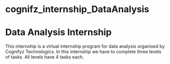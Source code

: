 # cognifz_internship_DataAnalysis
# Data Analysis Internship
This internship is a virtual internship program for data analysis organised by Cognifyz Technologics. In this internship we have to complete three levels of tasks. All levels have 4 tasks each.

